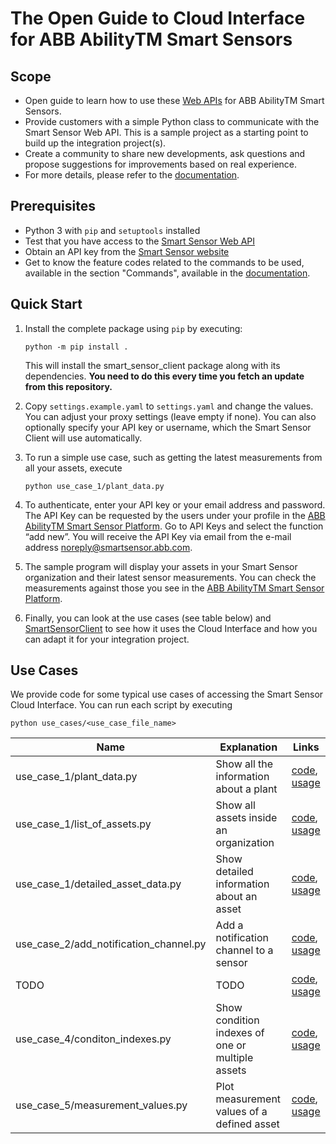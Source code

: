 
# The Open Guide to Cloud Interface for ABB AbilityTM Smart Sensors

## Scope

- Open guide to learn how to use these [Web APIs](https://api.smartsensor.abb.com/swagger/) for ABB AbilityTM Smart Sensors.
- Provide customers with a simple Python class to communicate with the Smart Sensor Web API. This is a sample project as a starting point to build up the integration project(s).
- Create a community to share new developments, ask questions and propose suggestions for improvements based on real experience.
- For more details, please refer to the [documentation](https://search.abb.com/library/Download.aspx?DocumentID=9AKK107728&LanguageCode=en&DocumentPartId=&Action=Launch).

## Prerequisites

- Python 3 with `pip` and `setuptools` installed
- Test that you have access to the [Smart Sensor Web API](https://api.smartsensor.abb.com/swagger/)
- Obtain an API key from the [Smart Sensor website](https://smartsensor.abb.com)
- Get to know the feature codes related to the commands to be used, available in the section "Commands", available in the [documentation](https://search.abb.com/library/Download.aspx?DocumentID=9AKK107728&LanguageCode=en&DocumentPartId=&Action=Launch).

## Quick Start

1.  Install the complete package using `pip` by executing:
    
        python -m pip install .
        
    This will install the smart_sensor_client package along with its dependencies.
    **You need to do this every time you fetch an update from this repository.**

2.  Copy `settings.example.yaml` to `settings.yaml` and change the values. You can adjust your proxy settings (leave empty if none).
    You can also optionally specify your API key or username, which the Smart Sensor Client will use automatically.

3.  To run a simple use case, such as getting the latest measurements from all your assets, execute

    ```
    python use_case_1/plant_data.py
    ```
    
4.  To authenticate, enter your API key or your email address and password. The API Key can be requested by the users under your profile in the [ABB AbilityTM Smart Sensor Platform](https://smartsensor.abb.com). Go to API Keys and select the function “add new”. You will receive the API Key via email from the e-mail address noreply@smartsensor.abb.com.

5.  The sample program will display your assets in your Smart Sensor organization and their latest sensor measurements. You can check the measurements against those you see in the [ABB AbilityTM Smart Sensor Platform](https://smartsensor.abb.com).

6.  Finally, you can look at the use cases (see table below) and [SmartSensorClient](smart_sensor_client/smart_sensor_client.py) to see how it uses the Cloud Interface and how you can adapt it for your integration project.

## Use Cases

We provide code for some typical use cases of accessing the Smart Sensor Cloud Interface.
You can run each script by executing

    python use_cases/<use_case_file_name>

| Name                                    | Explanation                                      | Links                                                                                                                         |
|-----------------------------------------|--------------------------------------------------|----------------------------------------------------------------------|
| use_case_1/plant_data.py                | Show all the information about a plant           | [code](use_case_1/plant_Data.py), [usage](use_case_1)                |
| use_case_1/list_of_assets.py            | Show all assets inside an organization           | [code](use_case_1/list_of_assets.py), [usage](use_case_1)            |
| use_case_1/detailed_asset_data.py       | Show detailed information about an asset         | [code](use_case_1/detailed_asset_data.py), [usage](use_case_1)       |
| use_case_2/add_notification_channel.py  | Add a notification channel to a sensor           | [code](use_case_2/add_notification_channel.py), [usage](use_case_2)  |
| TODO                                    | TODO                                             | [code](use_case_3/TODO), [usage](use_case_3)                         |
| use_case_4/conditon_indexes.py          | Show condition indexes of one or multiple assets | [code](use_case_4/condition_indexes.py), [usage](use_cases_4)        |
| use_case_5/measurement_values.py        | Plot measurement values of a defined asset       | [code](use_case_5/measurement_values.py), [usage](use_case_5)        |
